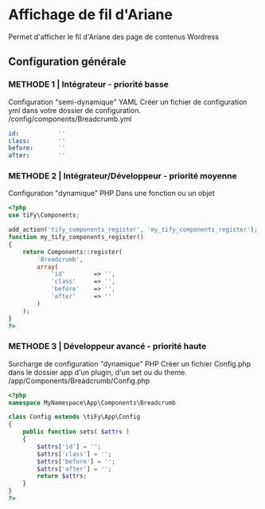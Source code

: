 # Affichage de fil d'Ariane

Permet d'afficher le fil d'Ariane des page de contenus Wordress 

## Configuration générale

### METHODE 1 | Intégrateur - priorité basse

Configuration "semi-dynamique" YAML 
Créer un fichier de configuration yml dans votre dossier de configuration.
/config/components/Breadcrumb.yml

```yml
id:           ''
class:        ''
before:       ''
after:        ''
```

### METHODE 2 | Intégrateur/Développeur - priorité moyenne

Configuration "dynamique" PHP 
Dans une fonction ou un objet

```php
<?php
use tiFy\Components;

add_action('tify_components_register', 'my_tify_components_register');
function my_tify_components_register()
{
    return Components::register( 
        'Breadcrumb',
        array(
            'id'        => '',
            'class'     => '',
            'before'    => '',
            'after'     => ''
        )
    );
}
?>
```

### METHODE 3 | Développeur avancé - priorité haute

Surcharge de configuration "dynamique" PHP
Créer un fichier Config.php dans le dossier app d'un plugin, d'un set ou du theme.
/app/Components/Breadcrumb/Config.php

```php
<?php
namespace MyNamespace\App\Components\Breadcrumb

class Config extends \tiFy\App\Config
{
    public function sets( $attrs )
    {
        $attrs['id'] = '';
        $attrs['class'] = '';
        $attrs['before'] = '';
        $attrs['after'] = '';
        return $attrs;
    }
}
?>
```